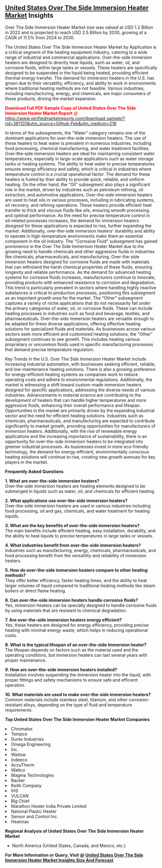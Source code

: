 <h2><a href="https://www.verifiedmarketreports.com/download-sample/?rid=381120&amp;utm_source=Github-Feb&amp;utm_medium=218" target="_blank">United States Over The Side Immersion Heater Market</a> Insights</h2><p>Over The Side Immersion Heater Market size was valued at USD 1.2 Billion in 2022 and is projected to reach USD 2.5 Billion by 2030, growing at a CAGR of 11.5% from 2024 to 2030.</p><p> <p>The United States Over The Side Immersion Heater Market by Application is a critical segment of the heating equipment industry, catering to a wide range of industrial and commercial applications. Over-the-side immersion heaters are designed to directly heat liquids, such as water, oil, and corrosive fluids, within large tanks or vessels. These heaters are specifically designed to be suspended in the liquid being heated, providing efficient thermal energy transfer. The demand for immersion heaters in the U.S. has grown due to their versatility, efficiency, and ability to work in environments where traditional heating methods are not feasible. Various industries, including manufacturing, energy, and chemicals, are major consumers of these products, driving the market expansion. <p><span class=""><span style="color: #ff0000;"><strong>Download Full PDF Sample Copy of United States Over The Side Immersion Heater Market Report</strong> @ </span><a href="https://www.verifiedmarketreports.com/download-sample/?rid=381120&amp;utm_source=Github-Feb&amp;utm_medium=218" target="_blank">https://www.verifiedmarketreports.com/download-sample/?rid=381120&amp;utm_source=Github-Feb&amp;utm_medium=218</a></span></p></p> <p>In terms of the subsegments, the "Water" category remains one of the dominant applications for over-the-side immersion heaters. The use of these heaters to heat water is prevalent in numerous industries, including food processing, chemical manufacturing, and water treatment facilities. Over-the-side immersion heaters are ideal for maintaining consistent water temperatures, especially in large-scale applications such as water storage tanks or heating systems. The ability to heat water to precise temperatures ensures energy efficiency and safety, which is critical in industries where temperature control is a crucial operational factor. The demand for these heaters is fueled by their ability to provide quick, reliable, and uniform heating. On the other hand, the "Oil" subsegment also plays a significant role in the market, driven by industries such as petroleum refining, oil extraction, and automotive applications. Over-the-side immersion heaters are used to heat oils in various processes, including in lubricating systems, oil recovery, and refining operations. These heaters provide efficient heat transfer to thick and viscous fluids like oils, ensuring smooth processing and optimal performance. As the need for precise temperature control in oil-related processes increases, the demand for immersion heaters designed for these applications is expected to rise, further expanding the market. Additionally, over-the-side immersion heaters' durability and ability to operate in high-temperature environments make them an essential component in the oil industry. The "Corrosive Fluid" subsegment has gained prominence in the Over The Side Immersion Heater Market due to the growing need to handle chemicals and other aggressive fluids in industries like chemicals, pharmaceuticals, and manufacturing. Over-the-side immersion heaters designed for corrosive fluids are made with materials that can withstand the harsh chemical properties of these fluids, ensuring longevity and reliable performance. As the demand for advanced heating systems for corrosive fluids increases, manufacturers continue to innovate, providing products with enhanced resistance to corrosion and degradation. This trend is particularly prevalent in sectors where handling highly reactive substances is critical to production processes, positioning this subsegment as an important growth area for the market. The "Other" subsegment captures a variety of niche applications that do not necessarily fall under the primary categories of water, oil, or corrosive fluids. These can include heating processes in industries such as food and beverage, textiles, and pharmaceuticals. Over-the-side immersion heaters are versatile enough to be adapted for these diverse applications, offering effective heating solutions for specialized fluids and materials. As businesses across various sectors seek more efficient and customized heating solutions, the "Other" subsegment continues to see growth. This includes heating various proprietary or uncommon fluids used in specific manufacturing processes that demand precise temperature regulation. <p>Key Trends in the U.S. Over The Side Immersion Heater Market include increasing industrial automation, with businesses seeking efficient, reliable, and low-maintenance heating solutions. There is also a growing preference for energy-efficient heating systems as companies work to reduce operating costs and adhere to environmental regulations. Additionally, the market is witnessing a shift toward custom-made immersion heaters designed for specific applications, addressing the diverse needs of various industries. Advancements in material science are contributing to the development of heaters that can handle higher temperatures and more aggressive fluids, enhancing their overall performance and lifespan. Opportunities in the market are primarily driven by the expanding industrial sector and the need for efficient heating solutions. Industries such as chemicals, pharmaceuticals, and manufacturing are expected to contribute significantly to market growth, providing opportunities for manufacturers of immersion heaters. Additionally, with the rise of renewable energy applications and the increasing importance of sustainability, there is an opportunity for over-the-side immersion heaters to be integrated into greener industrial processes. As businesses invest in more eco-friendly technology, the demand for energy-efficient, environmentally conscious heating solutions will continue to rise, creating new growth avenues for key players in the market.</p> <p><strong>Frequently Asked Questions</strong></p> <p><strong>1. What are over-the-side immersion heaters?</strong><br> Over-the-side immersion heaters are heating elements designed to be submerged in liquids such as water, oil, and chemicals for efficient heating.</p> <p><strong>2. What applications use over-the-side immersion heaters?</strong><br> Over-the-side immersion heaters are used in various industries including food processing, oil and gas, chemicals, and water treatment for heating liquids.</p> <p><strong>3. What are the key benefits of over-the-side immersion heaters?</strong><br> The main benefits include efficient heating, easy installation, durability, and the ability to heat liquids to precise temperatures in large tanks or vessels.</p> <p><strong>4. What industries benefit from over-the-side immersion heaters?</strong><br> Industries such as manufacturing, energy, chemicals, pharmaceuticals, and food processing benefit from the versatility and reliability of immersion heaters.</p> <p><strong>5. How do over-the-side immersion heaters compare to other heating methods?</strong><br> They offer better efficiency, faster heating times, and the ability to heat larger volumes of liquid compared to traditional heating methods like steam boilers or direct flame heating.</p> <p><strong>6. Can over-the-side immersion heaters handle corrosive fluids?</strong><br> Yes, immersion heaters can be specially designed to handle corrosive fluids by using materials that are resistant to chemical degradation.</p> <p><strong>7. Are over-the-side immersion heaters energy efficient?</strong><br> Yes, these heaters are designed for energy efficiency, providing precise heating with minimal energy waste, which helps in reducing operational costs.</p> <p><strong>8. What is the typical lifespan of an over-the-side immersion heater?</strong><br> The lifespan depends on factors such as the material used and the operating conditions, but immersion heaters can last several years with proper maintenance.</p> <p><strong>9. How are over-the-side immersion heaters installed?</strong><br> Installation involves suspending the immersion heater into the liquid, with proper fittings and safety mechanisms to ensure safe and efficient operation.</p> <p><strong>10. What materials are used to make over-the-side immersion heaters?</strong><br> Common materials include stainless steel, titanium, and other corrosion-resistant alloys, depending on the type of fluid and temperature requirements.</p> </p><p><strong>Top United States Over The Side Immersion Heater Market Companies</strong></p><div data-test-id=""><p><li>Chromalox</li><li> Tempco</li><li> Durex Industries</li><li> Omega Engineering</li><li> Inc.</li><li> Watlow</li><li> Indeeco</li><li> AccuTherm</li><li> Wattco</li><li> Magma Technologies</li><li> Backer</li><li> Keith Company</li><li> IHS</li><li> VULCAN</li><li> Big Chief</li><li> Marathon Heater India Private Limited</li><li> National Plastic Heater</li><li> Sensor and Control Inc.</li><li> Heatmax</li></p><div><strong>Regional Analysis of&nbsp;United States Over The Side Immersion Heater Market</strong></div><ul><li dir="ltr"><p dir="ltr">North America&nbsp;(United States, Canada, and Mexico, etc.)</p></li></ul><p><strong>For More Information or Query, Visit @&nbsp;</strong><strong><a href="https://www.verifiedmarketreports.com/product/over-the-side-immersion-heater-market/?utm_source=Github-Feb&amp;utm_medium=218" target="_blank">United States Over The Side Immersion Heater Market Insights Size And Forecast</a></strong></p></div>
